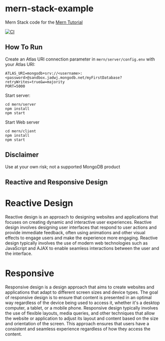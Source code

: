 # mern-stack-example

Mern Stack code for the [Mern Tutorial](https://www.mongodb.com/languages/mern-stack-tutorial)

[![CI](https://github.com/mongodb-developer/mern-stack-example/actions/workflows/main.yaml/badge.svg)](https://github.com/mongodb-developer/mern-stack-example/actions/workflows/main.yaml)

## How To Run

Create an Atlas URI connection parameter in `mern/server/config.env` with your Atlas URI:

```
ATLAS_URI=mongodb+srv://<username>:<password>@sandbox.jadwj.mongodb.net/myFirstDatabase?retryWrites=true&w=majority
PORT=5000
```

Start server:

```
cd mern/server
npm install
npm start
```

Start Web server

```
cd mern/client
npm install
npm start
```

## Disclaimer

Use at your own risk; not a supported MongoDB product

## Reactive and Responsive Design

# Reactive Design

Reactive design is an approach to designing websites and applications that focuses on creating dynamic and interactive user experiences. Reactive design involves designing user interfaces that respond to user actions and provide immediate feedback, often using animations and other visual effects to engage users and make the experience more engaging. Reactive design typically involves the use of modern web technologies such as JavaScript and AJAX to enable seamless interactions between the user and the interface.

# Responsive

Responsive design is a design approach that aims to create websites and applications that adapt to different screen sizes and device types. The goal of responsive design is to ensure that content is presented in an optimal way regardless of the device being used to access it, whether it's a desktop computer, a tablet, or a mobile phone. Responsive design typically involves the use of flexible layouts, media queries, and other techniques that allow the website or application to adjust its layout and content based on the size and orientation of the screen. This approach ensures that users have a consistent and seamless experience regardless of how they access the content.
